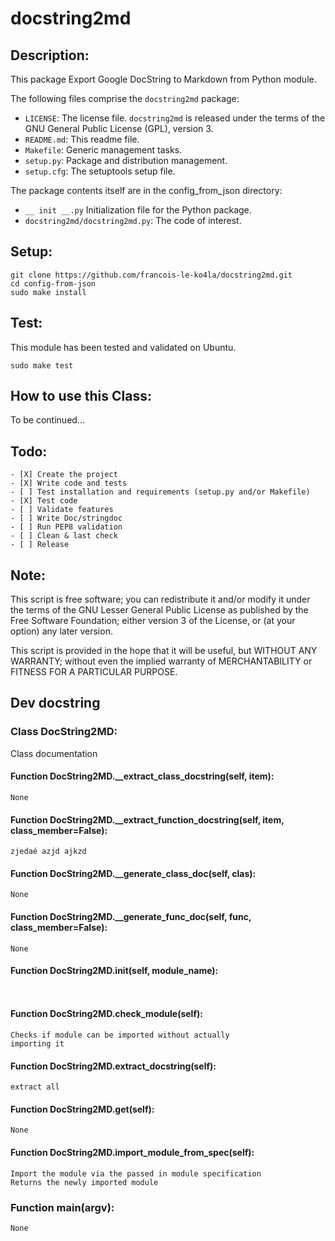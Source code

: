 # docstring2md
## Description:

This package Export Google DocString to Markdown from Python module.

The following files comprise the `docstring2md` package:
* `LICENSE`: The license file. `docstring2md` is released under the terms of
the GNU General Public License (GPL), version 3.
* `README.md`: This readme file.
* `Makefile`: Generic management tasks.
* `setup.py`: Package and distribution management.
* `setup.cfg`: The setuptools setup file.

The package contents itself are in the config_from_json directory:
* `__ init __.py` Initialization file for the Python package.
* `docstring2md/docstring2md.py`: The code of interest.

## Setup:

    git clone https://github.com/francois-le-ko4la/docstring2md.git
    cd config-from-json
    sudo make install

## Test:

This module has been tested and validated on Ubuntu.

    sudo make test

## How to use this Class:

To be continued...

## Todo:

    - [X] Create the project
    - [X] Write code and tests
    - [ ] Test installation and requirements (setup.py and/or Makefile)
    - [X] Test code
    - [ ] Validate features
    - [ ] Write Doc/stringdoc
    - [ ] Run PEP8 validation
    - [ ] Clean & last check
    - [ ] Release

## Note:
This script is free software; you can redistribute it and/or
modify it under the terms of the GNU Lesser General Public
License as published by the Free Software Foundation; either
version 3 of the License, or (at your option) any later version.

This script is provided in the hope that it will be useful,
but WITHOUT ANY WARRANTY; without even the implied warranty of
MERCHANTABILITY or FITNESS FOR A PARTICULAR PURPOSE.

## Dev docstring
### Class DocString2MD:
Class documentation

#### Function DocString2MD.__extract_class_docstring(self, item):

```
None
```

#### Function DocString2MD.__extract_function_docstring(self, item, class_member=False):

```
zjedaé azjd ajkzd
```

#### Function DocString2MD.__generate_class_doc(self, clas):

```
None
```

#### Function DocString2MD.__generate_func_doc(self, func, class_member=False):

```
None
```

#### Function DocString2MD.__init__(self, module_name):

```
        
```

#### Function DocString2MD.check_module(self):

```
Checks if module can be imported without actually
importing it
```

#### Function DocString2MD.extract_docstring(self):

```
extract all
```

#### Function DocString2MD.get(self):

```
None
```

#### Function DocString2MD.import_module_from_spec(self):

```
Import the module via the passed in module specification
Returns the newly imported module
```

### Function main(argv):

```
None
```


